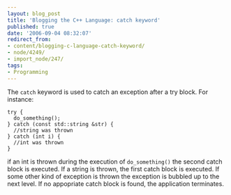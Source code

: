 ```yaml
---
layout: blog_post
title: 'Blogging the C++ Language: catch keyword'
published: true
date: '2006-09-04 08:32:07'
redirect_from:
- content/blogging-c-language-catch-keyword/
- node/4249/
- import_node/247/
tags:
- Programming
---
```


The `catch` keyword is used to catch an exception after a try block. For instance:

    try {
      do_something();
    } catch (const std::string &str) {
      //string was thrown
    } catch (int i) {
      //int was thrown
    }

if an int is thrown during the execution of `do_something()` the second catch block is executed. If a string is thrown, the first catch block is executed. If some other kind of exception is thrown the exception is bubbled up to the next level. If no appopriate catch block is found, the application terminates.
